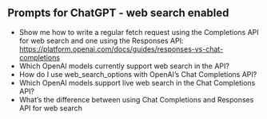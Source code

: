 ## Prompts for ChatGPT - web search enabled
- Show me how to write a regular fetch request using the Completions API for web search and one using the Responses API: https://platform.openai.com/docs/guides/responses-vs-chat-completions
- Which OpenAI models currently support web search in the API?
- How do I use web_search_options with OpenAI’s Chat Completions API?
- Which OpenAI models support live web search in the Chat Completions API?
- What’s the difference between using Chat Completions and Responses API for web search